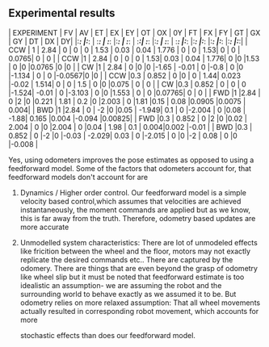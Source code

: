 ## Experimental results ##
| EXPERIMENT | FV     | AV     | ET    | EX     | EY     | OT   | OX    | 0Y   | FT   | FX    | FY    | GT    | GX    | GY    | DT    | DX    | DY|
|:___:        |:___:  | :___:  | :___: |:___:   | :___:  | :___:| :___: |:___: | :___: | :___: |:___: |:___:  |:___:  |:___:  |:___:  |:___:  |:___:|
| CCW         | 1     | 2.84   |  0    |    0   |   0    | 1.53 | 0.03  | 0.04 | 1.776 | 0     | 0     |   1.53| 0     |   0   | 0.0765| 0     | 0     |
| CCW         |1      |	2.84   |	0    |	0     |	0      |	1.53|	0.03  |	0.04 |	1.776|	0	   |0	     |1.53	 | 0	   |0	     |0.0765 |0	     |0      |
| CW          |1      |	2.84   |	0    |0	      |0	     |-1.65 |	-0.01 |	0	   |-0.8   |	0	   |0	     |-1.134 |	0    |	0	   |-0.0567|0	     |0      |
| CCW         |0.3    |	0.852  |	0	   |0       |	0      |	1.44|	0.023	|-0.02 |	1.514|	0    |	0    |	1.5  |	0	   |0	     |0.075  |	0    |	0    |
| CW          |0.3    |	0.852  |	0    |	0     |	0	     |-1.524|	-0.01 |	0	   |-3.103 |	0	   |0	     |1.553  |	0    |	0    |0.07765|	0    |	0    |
| FWD         |1	    |2.84    |	0	   |2	      |0	     |0.221 |	1.81  |	0.2	 |0	     |2.003  |	0	   |1.81	 |0.15   |	0.08 |0.0905 |0.0075 |	0.004|
| BWD         |1	    |2.84    |	0    |	-2    |0	     |0.05  |	-1.949|	0.1  |	0	   |-2.004 |	0	   |0.08   |	-1.88| 0.165 |0.004	 |-0.094 |0.00825|
| FWD         |0.3    |	0.852  |	0	   |2	      |0	     |0.02  |	2.004 |	0	   |0      |2.004  |	0	   |0.04   |	1.98 |	0.1  |	0.004|0.002	 |-0.01  |
| BWD         |0.3    | 0.852  |	0	   |-2	    |0	     |-0.03 |	-2.029|	0.03 |	0	   |-2.015 |	0	   |0	     |-2     |	0.08 |	0	   |0	     |-0.008 |

Yes, using odometers improves the pose estimates as opposed to using a feedforward model.
Some of the factors that odometers account for, that feedforward models don't account for are
1. Dynamics / Higher order control. Our feedforward model is a simple velocity based control,which
  assumes that velocities are achieved instantaneously, the moment commands are applied but
  as we know, this is far away from the truth. Therefore, odometry based updates are more accurate
2. Unmodelled system characteristics: There are lot of unmodeled effects like fricition between
   the wheel and the floor, motors may not exactly replicate the desired commands etc..
   There are captured by the odomery. There are things that are even beyond the grasp of
   odometry like wheel slip but it must be noted that feedforward estimate is too idealistic
   an assumption- we are assuming the robot and the surrounding world to behave exactly as 
   we assumed it to be. But odometry relies on more relaxed assumption: That all wheel
   movements actually resulted in corresponding robot movement, which accounts for more
   
   stochastic effects than does our feedforward model.

